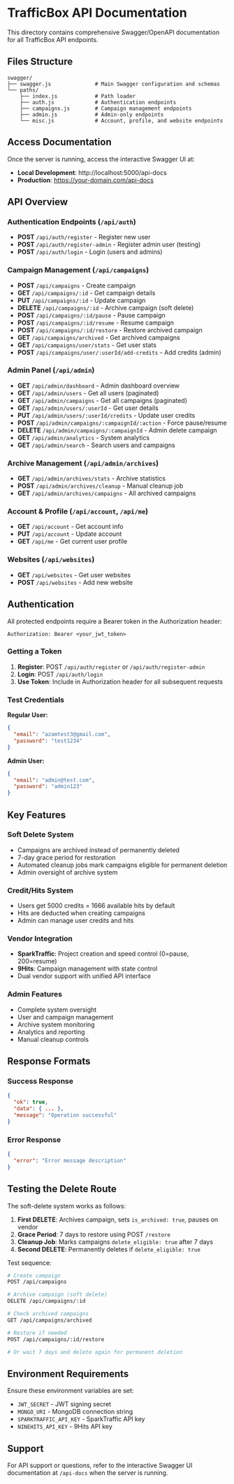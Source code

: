 # TrafficBox API Documentation

This directory contains comprehensive Swagger/OpenAPI documentation for all TrafficBox API endpoints.

## Files Structure

```
swagger/
├── swagger.js              # Main Swagger configuration and schemas
└── paths/
    ├── index.js            # Path loader
    ├── auth.js             # Authentication endpoints
    ├── campaigns.js        # Campaign management endpoints
    ├── admin.js            # Admin-only endpoints
    └── misc.js             # Account, profile, and website endpoints
```

## Access Documentation

Once the server is running, access the interactive Swagger UI at:

- **Local Development**: http://localhost:5000/api-docs
- **Production**: https://your-domain.com/api-docs

## API Overview

### Authentication Endpoints (`/api/auth`)

- **POST** `/api/auth/register` - Register new user
- **POST** `/api/auth/register-admin` - Register admin user (testing)
- **POST** `/api/auth/login` - Login (users and admins)

### Campaign Management (`/api/campaigns`)

- **POST** `/api/campaigns` - Create campaign
- **GET** `/api/campaigns/:id` - Get campaign details
- **PUT** `/api/campaigns/:id` - Update campaign
- **DELETE** `/api/campaigns/:id` - Archive campaign (soft delete)
- **POST** `/api/campaigns/:id/pause` - Pause campaign
- **POST** `/api/campaigns/:id/resume` - Resume campaign
- **POST** `/api/campaigns/:id/restore` - Restore archived campaign
- **GET** `/api/campaigns/archived` - Get archived campaigns
- **GET** `/api/campaigns/user/stats` - Get user stats
- **POST** `/api/campaigns/user/:userId/add-credits` - Add credits (admin)

### Admin Panel (`/api/admin`)

- **GET** `/api/admin/dashboard` - Admin dashboard overview
- **GET** `/api/admin/users` - Get all users (paginated)
- **GET** `/api/admin/campaigns` - Get all campaigns (paginated)
- **GET** `/api/admin/users/:userId` - Get user details
- **PUT** `/api/admin/users/:userId/credits` - Update user credits
- **POST** `/api/admin/campaigns/:campaignId/:action` - Force pause/resume
- **DELETE** `/api/admin/campaigns/:campaignId` - Admin delete campaign
- **GET** `/api/admin/analytics` - System analytics
- **GET** `/api/admin/search` - Search users and campaigns

### Archive Management (`/api/admin/archives`)

- **GET** `/api/admin/archives/stats` - Archive statistics
- **POST** `/api/admin/archives/cleanup` - Manual cleanup job
- **GET** `/api/admin/archives/campaigns` - All archived campaigns

### Account & Profile (`/api/account`, `/api/me`)

- **GET** `/api/account` - Get account info
- **PUT** `/api/account` - Update account
- **GET** `/api/me` - Get current user profile

### Websites (`/api/websites`)

- **GET** `/api/websites` - Get user websites
- **POST** `/api/websites` - Add new website

## Authentication

All protected endpoints require a Bearer token in the Authorization header:

```
Authorization: Bearer <your_jwt_token>
```

### Getting a Token

1. **Register**: POST `/api/auth/register` or `/api/auth/register-admin`
2. **Login**: POST `/api/auth/login`
3. **Use Token**: Include in Authorization header for all subsequent requests

### Test Credentials

**Regular User:**

```json
{
  "email": "azamtest3@gmail.com",
  "password": "test1234"
}
```

**Admin User:**

```json
{
  "email": "admin@test.com",
  "password": "admin123"
}
```

## Key Features

### Soft Delete System

- Campaigns are archived instead of permanently deleted
- 7-day grace period for restoration
- Automated cleanup jobs mark campaigns eligible for permanent deletion
- Admin oversight of archive system

### Credit/Hits System

- Users get 5000 credits = 1666 available hits by default
- Hits are deducted when creating campaigns
- Admin can manage user credits and hits

### Vendor Integration

- **SparkTraffic**: Project creation and speed control (0=pause, 200=resume)
- **9Hits**: Campaign management with state control
- Dual vendor support with unified API interface

### Admin Features

- Complete system oversight
- User and campaign management
- Archive system monitoring
- Analytics and reporting
- Manual cleanup controls

## Response Formats

### Success Response

```json
{
  "ok": true,
  "data": { ... },
  "message": "Operation successful"
}
```

### Error Response

```json
{
  "error": "Error message description"
}
```

## Testing the Delete Route

The soft-delete system works as follows:

1. **First DELETE**: Archives campaign, sets `is_archived: true`, pauses on vendor
2. **Grace Period**: 7 days to restore using POST `/restore`
3. **Cleanup Job**: Marks campaigns `delete_eligible: true` after 7 days
4. **Second DELETE**: Permanently deletes if `delete_eligible: true`

Test sequence:

```bash
# Create campaign
POST /api/campaigns

# Archive campaign (soft delete)
DELETE /api/campaigns/:id

# Check archived campaigns
GET /api/campaigns/archived

# Restore if needed
POST /api/campaigns/:id/restore

# Or wait 7 days and delete again for permanent deletion
```

## Environment Requirements

Ensure these environment variables are set:

- `JWT_SECRET` - JWT signing secret
- `MONGO_URI` - MongoDB connection string
- `SPARKTRAFFIC_API_KEY` - SparkTraffic API key
- `NINEHITS_API_KEY` - 9Hits API key

## Support

For API support or questions, refer to the interactive Swagger UI documentation at `/api-docs` when the server is running.
